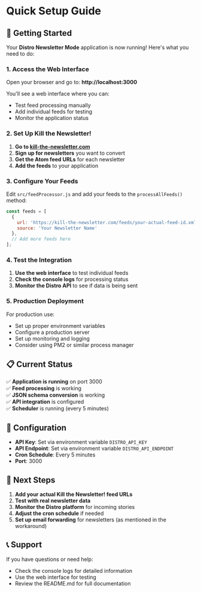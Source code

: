 # Quick Setup Guide

## 🚀 Getting Started

Your **Distro Newsletter Mode** application is now running! Here's what you need to do:

### 1. Access the Web Interface
Open your browser and go to: **http://localhost:3000**

You'll see a web interface where you can:
- Test feed processing manually
- Add individual feeds for testing
- Monitor the application status

### 2. Set Up Kill the Newsletter!

1. **Go to [kill-the-newsletter.com](https://kill-the-newsletter.com/)**
2. **Sign up for newsletters** you want to convert
3. **Get the Atom feed URLs** for each newsletter
4. **Add the feeds** to your application

### 3. Configure Your Feeds

Edit `src/feedProcessor.js` and add your feeds to the `processAllFeeds()` method:

```javascript
const feeds = [
  { 
    url: 'https://kill-the-newsletter.com/feeds/your-actual-feed-id.xml', 
    source: 'Your Newsletter Name' 
  },
  // Add more feeds here
];
```

### 4. Test the Integration

1. **Use the web interface** to test individual feeds
2. **Check the console logs** for processing status
3. **Monitor the Distro API** to see if data is being sent

### 5. Production Deployment

For production use:
- Set up proper environment variables
- Configure a production server
- Set up monitoring and logging
- Consider using PM2 or similar process manager

## 📋 Current Status

✅ **Application is running** on port 3000  
✅ **Feed processing** is working  
✅ **JSON schema conversion** is working  
✅ **API integration** is configured  
✅ **Scheduler** is running (every 5 minutes)  

## 🔧 Configuration

- **API Key**: Set via environment variable `DISTRO_API_KEY`
- **API Endpoint**: Set via environment variable `DISTRO_API_ENDPOINT`
- **Cron Schedule**: Every 5 minutes
- **Port**: 3000

## 🎯 Next Steps

1. **Add your actual Kill the Newsletter! feed URLs**
2. **Test with real newsletter data**
3. **Monitor the Distro platform** for incoming stories
4. **Adjust the cron schedule** if needed
5. **Set up email forwarding** for newsletters (as mentioned in the workaround)

## 📞 Support

If you have questions or need help:
- Check the console logs for detailed information
- Use the web interface for testing
- Review the README.md for full documentation 